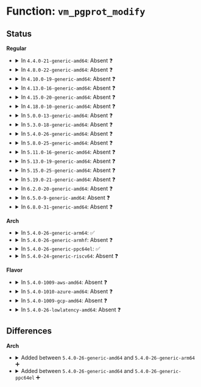# Function: <code>vm_pgprot_modify</code>

## Status
<b>Regular</b>
<ul>
<li>
<details>
<summary>In <code>4.4.0-21-generic-amd64</code>: Absent ❓</summary>

```json
{
  "name": "vm_pgprot_modify",
  "collision_type": "Unique Static",
  "inline_type": "Full",
  "funcs": [
    {
      "addr": 18446744071580703916,
      "name": "vm_pgprot_modify",
      "external": false,
      "loc": "mm/mmap.c:93",
      "file": "mm/mmap.c",
      "inline": "not declared, inlined",
      "caller_inline": [
        "mm/mmap.c:vma_set_page_prot",
        "mm/mmap.c:vma_set_page_prot"
      ],
      "caller_func": []
    }
  ],
  "symbols": []
}
```
</details>
</li>
<li>
<details>
<summary>In <code>4.8.0-22-generic-amd64</code>: Absent ❓</summary>

```json
{
  "name": "vm_pgprot_modify",
  "collision_type": "Unique Static",
  "inline_type": "Full",
  "funcs": [
    {
      "addr": 18446744071580818288,
      "name": "vm_pgprot_modify",
      "external": false,
      "loc": "mm/mmap.c:105",
      "file": "mm/mmap.c",
      "inline": "not declared, inlined",
      "caller_inline": [
        "mm/mmap.c:vma_set_page_prot",
        "mm/mmap.c:vma_set_page_prot"
      ],
      "caller_func": []
    }
  ],
  "symbols": []
}
```
</details>
</li>
<li>
<details>
<summary>In <code>4.10.0-19-generic-amd64</code>: Absent ❓</summary>

```json
{
  "name": "vm_pgprot_modify",
  "collision_type": "Unique Static",
  "inline_type": "Full",
  "funcs": [
    {
      "addr": 18446744071580883808,
      "name": "vm_pgprot_modify",
      "external": false,
      "loc": "mm/mmap.c:110",
      "file": "mm/mmap.c",
      "inline": "not declared, inlined",
      "caller_inline": [
        "mm/mmap.c:vma_set_page_prot",
        "mm/mmap.c:vma_set_page_prot"
      ],
      "caller_func": []
    }
  ],
  "symbols": []
}
```
</details>
</li>
<li>
<details>
<summary>In <code>4.13.0-16-generic-amd64</code>: Absent ❓</summary>

```json
{
  "name": "vm_pgprot_modify",
  "collision_type": "Unique Static",
  "inline_type": "Full",
  "funcs": [
    {
      "addr": 18446744071580928102,
      "name": "vm_pgprot_modify",
      "external": false,
      "loc": "mm/mmap.c:110",
      "file": "mm/mmap.c",
      "inline": "not declared, inlined",
      "caller_inline": [
        "mm/mmap.c:vma_set_page_prot",
        "mm/mmap.c:vma_set_page_prot"
      ],
      "caller_func": []
    }
  ],
  "symbols": []
}
```
</details>
</li>
<li>
<details>
<summary>In <code>4.15.0-20-generic-amd64</code>: Absent ❓</summary>

```json
{
  "name": "vm_pgprot_modify",
  "collision_type": "Unique Static",
  "inline_type": "Full",
  "funcs": [
    {
      "addr": 18446744071581027782,
      "name": "vm_pgprot_modify",
      "external": false,
      "loc": "mm/mmap.c:111",
      "file": "mm/mmap.c",
      "inline": "not declared, inlined",
      "caller_inline": [
        "mm/mmap.c:vma_set_page_prot",
        "mm/mmap.c:vma_set_page_prot"
      ],
      "caller_func": []
    }
  ],
  "symbols": []
}
```
</details>
</li>
<li>
<details>
<summary>In <code>4.18.0-10-generic-amd64</code>: Absent ❓</summary>

```json
{
  "name": "vm_pgprot_modify",
  "collision_type": "Unique Static",
  "inline_type": "Full",
  "funcs": [
    {
      "addr": 18446744071581162343,
      "name": "vm_pgprot_modify",
      "external": false,
      "loc": "mm/mmap.c:120",
      "file": "mm/mmap.c",
      "inline": "not declared, inlined",
      "caller_inline": [
        "mm/mmap.c:vma_wants_writenotify",
        "mm/mmap.c:vma_set_page_prot",
        "mm/mmap.c:vma_set_page_prot"
      ],
      "caller_func": []
    }
  ],
  "symbols": []
}
```
</details>
</li>
<li>
<details>
<summary>In <code>5.0.0-13-generic-amd64</code>: Absent ❓</summary>

```json
{
  "name": "vm_pgprot_modify",
  "collision_type": "Unique Static",
  "inline_type": "Full",
  "funcs": [
    {
      "addr": 18446744071581242215,
      "name": "vm_pgprot_modify",
      "external": false,
      "loc": "mm/mmap.c:120",
      "file": "mm/mmap.c",
      "inline": "not declared, inlined",
      "caller_inline": [
        "mm/mmap.c:vma_wants_writenotify",
        "mm/mmap.c:vma_set_page_prot",
        "mm/mmap.c:vma_set_page_prot"
      ],
      "caller_func": []
    }
  ],
  "symbols": []
}
```
</details>
</li>
<li>
<details>
<summary>In <code>5.3.0-18-generic-amd64</code>: Absent ❓</summary>

```json
{
  "name": "vm_pgprot_modify",
  "collision_type": "Unique Static",
  "inline_type": "Full",
  "funcs": [
    {
      "addr": 18446744071581316727,
      "name": "vm_pgprot_modify",
      "external": false,
      "loc": "mm/mmap.c:122",
      "file": "mm/mmap.c",
      "inline": "not declared, inlined",
      "caller_inline": [
        "mm/mmap.c:vma_wants_writenotify",
        "mm/mmap.c:vma_set_page_prot",
        "mm/mmap.c:vma_set_page_prot"
      ],
      "caller_func": []
    }
  ],
  "symbols": []
}
```
</details>
</li>
<li>
<details>
<summary>In <code>5.4.0-26-generic-amd64</code>: Absent ❓</summary>

```json
{
  "name": "vm_pgprot_modify",
  "collision_type": "Unique Static",
  "inline_type": "Full",
  "funcs": [
    {
      "addr": 18446744071581375831,
      "name": "vm_pgprot_modify",
      "external": false,
      "loc": "mm/mmap.c:116",
      "file": "mm/mmap.c",
      "inline": "not declared, inlined",
      "caller_inline": [
        "mm/mmap.c:vma_wants_writenotify",
        "mm/mmap.c:vma_set_page_prot",
        "mm/mmap.c:vma_set_page_prot"
      ],
      "caller_func": []
    }
  ],
  "symbols": []
}
```
</details>
</li>
<li>
<details>
<summary>In <code>5.8.0-25-generic-amd64</code>: Absent ❓</summary>

```json
{
  "name": "vm_pgprot_modify",
  "collision_type": "Unique Static",
  "inline_type": "Full",
  "funcs": [
    {
      "addr": 18446744071581574537,
      "name": "vm_pgprot_modify",
      "external": false,
      "loc": "mm/mmap.c:119",
      "file": "mm/mmap.c",
      "inline": "not declared, inlined",
      "caller_inline": [
        "mm/mmap.c:vma_wants_writenotify",
        "mm/mmap.c:vma_set_page_prot",
        "mm/mmap.c:vma_set_page_prot"
      ],
      "caller_func": []
    }
  ],
  "symbols": []
}
```
</details>
</li>
<li>
<details>
<summary>In <code>5.11.0-16-generic-amd64</code>: Absent ❓</summary>

```json
{
  "name": "vm_pgprot_modify",
  "collision_type": "Unique Static",
  "inline_type": "Full",
  "funcs": [
    {
      "addr": 18446744071581620073,
      "name": "vm_pgprot_modify",
      "external": false,
      "loc": "mm/mmap.c:119",
      "file": "mm/mmap.c",
      "inline": "not declared, inlined",
      "caller_inline": [
        "mm/mmap.c:vma_wants_writenotify",
        "mm/mmap.c:vma_set_page_prot",
        "mm/mmap.c:vma_set_page_prot"
      ],
      "caller_func": []
    }
  ],
  "symbols": []
}
```
</details>
</li>
<li>
<details>
<summary>In <code>5.13.0-19-generic-amd64</code>: Absent ❓</summary>

```json
{
  "name": "vm_pgprot_modify",
  "collision_type": "Unique Static",
  "inline_type": "Full",
  "funcs": [
    {
      "addr": 18446744071581642495,
      "name": "vm_pgprot_modify",
      "external": false,
      "loc": "mm/mmap.c:125",
      "file": "mm/mmap.c",
      "inline": "not declared, inlined",
      "caller_inline": [
        "mm/mmap.c:vma_wants_writenotify",
        "mm/mmap.c:vma_set_page_prot",
        "mm/mmap.c:vma_set_page_prot"
      ],
      "caller_func": []
    }
  ],
  "symbols": []
}
```
</details>
</li>
<li>
<details>
<summary>In <code>5.15.0-25-generic-amd64</code>: Absent ❓</summary>

```json
{
  "name": "vm_pgprot_modify",
  "collision_type": "Unique Static",
  "inline_type": "Full",
  "funcs": [
    {
      "addr": 18446744071581910479,
      "name": "vm_pgprot_modify",
      "external": false,
      "loc": "mm/mmap.c:125",
      "file": "mm/mmap.c",
      "inline": "not declared, inlined",
      "caller_inline": [
        "mm/mmap.c:vma_wants_writenotify",
        "mm/mmap.c:vma_set_page_prot",
        "mm/mmap.c:vma_set_page_prot"
      ],
      "caller_func": []
    }
  ],
  "symbols": []
}
```
</details>
</li>
<li>
<details>
<summary>In <code>5.19.0-21-generic-amd64</code>: Absent ❓</summary>

```json
{
  "name": "vm_pgprot_modify",
  "collision_type": "Unique Static",
  "inline_type": "Full",
  "funcs": [
    {
      "addr": 18446744071582315738,
      "name": "vm_pgprot_modify",
      "external": false,
      "loc": "mm/mmap.c:131",
      "file": "mm/mmap.c",
      "inline": "not declared, inlined",
      "caller_inline": [
        "mm/mmap.c:vma_wants_writenotify",
        "mm/mmap.c:vma_set_page_prot",
        "mm/mmap.c:vma_set_page_prot"
      ],
      "caller_func": []
    }
  ],
  "symbols": []
}
```
</details>
</li>
<li>
<details>
<summary>In <code>6.2.0-20-generic-amd64</code>: Absent ❓</summary>

```json
{
  "name": "vm_pgprot_modify",
  "collision_type": "Unique Static",
  "inline_type": "Full",
  "funcs": [
    {
      "addr": 18446744071582812936,
      "name": "vm_pgprot_modify",
      "external": false,
      "loc": "mm/mmap.c:83",
      "file": "mm/mmap.c",
      "inline": "not declared, inlined",
      "caller_inline": [
        "mm/mmap.c:vma_wants_writenotify",
        "mm/mmap.c:vma_set_page_prot",
        "mm/mmap.c:vma_set_page_prot"
      ],
      "caller_func": []
    }
  ],
  "symbols": []
}
```
</details>
</li>
<li>
<details>
<summary>In <code>6.5.0-9-generic-amd64</code>: Absent ❓</summary>

```json
{
  "name": "vm_pgprot_modify",
  "collision_type": "Unique Static",
  "inline_type": "Full",
  "funcs": [
    {
      "addr": 18446744071583026592,
      "name": "vm_pgprot_modify",
      "external": false,
      "loc": "mm/mmap.c:84",
      "file": "mm/mmap.c",
      "inline": "not declared, inlined",
      "caller_inline": [
        "mm/mmap.c:vma_wants_writenotify",
        "mm/mmap.c:vma_set_page_prot",
        "mm/mmap.c:vma_set_page_prot"
      ],
      "caller_func": []
    }
  ],
  "symbols": []
}
```
</details>
</li>
<li>
<details>
<summary>In <code>6.8.0-31-generic-amd64</code>: Absent ❓</summary>

```json
{
  "name": "vm_pgprot_modify",
  "collision_type": "Unique Static",
  "inline_type": "Full",
  "funcs": [
    {
      "addr": 18446744071583209328,
      "name": "vm_pgprot_modify",
      "external": false,
      "loc": "mm/mmap.c:84",
      "file": "mm/mmap.c",
      "inline": "not declared, inlined",
      "caller_inline": [
        "mm/mmap.c:vma_wants_writenotify",
        "mm/mmap.c:vma_set_page_prot",
        "mm/mmap.c:vma_set_page_prot"
      ],
      "caller_func": []
    }
  ],
  "symbols": []
}
```
</details>
</li>
</ul>
<b>Arch</b>
<ul>
<li>
<details>
<summary>In <code>5.4.0-26-generic-arm64</code>: ✅</summary>

```c
pgprot_t vm_pgprot_modify(pgprot_t oldprot, long unsigned int vm_flags)
```

```json
{
  "name": "vm_pgprot_modify",
  "collision_type": "Unique Static",
  "inline_type": "No",
  "funcs": [
    {
      "addr": 18446603336492773544,
      "name": "vm_pgprot_modify",
      "external": false,
      "loc": "mm/mmap.c:116",
      "file": "mm/mmap.c",
      "inline": "seen, unknown",
      "caller_inline": [],
      "caller_func": [
        "mm/mmap.c:vma_set_page_prot",
        "mm/mmap.c:vma_set_page_prot"
      ]
    }
  ],
  "symbols": [
    {
      "addr": 18446603336492773544,
      "name": "vm_pgprot_modify",
      "section": ".text",
      "bind": "STB_LOCAL",
      "size": 144
    }
  ]
}
```
</details>
</li>
<li>
<details>
<summary>In <code>5.4.0-26-generic-armhf</code>: Absent ❓</summary>

```json
{
  "name": "vm_pgprot_modify",
  "collision_type": "Unique Static",
  "inline_type": "Full",
  "funcs": [
    {
      "addr": 3226598696,
      "name": "vm_pgprot_modify",
      "external": false,
      "loc": "mm/mmap.c:116",
      "file": "mm/mmap.c",
      "inline": "not declared, inlined",
      "caller_inline": [
        "mm/mmap.c:vma_set_page_prot",
        "mm/mmap.c:vma_set_page_prot"
      ],
      "caller_func": []
    }
  ],
  "symbols": []
}
```
</details>
</li>
<li>
<details>
<summary>In <code>5.4.0-26-generic-ppc64el</code>: ✅</summary>

```c
pgprot_t vm_pgprot_modify(pgprot_t oldprot, long unsigned int vm_flags)
```

```json
{
  "name": "vm_pgprot_modify",
  "collision_type": "Unique Static",
  "inline_type": "No",
  "funcs": [
    {
      "addr": 13835058055286139936,
      "name": "vm_pgprot_modify",
      "external": false,
      "loc": "mm/mmap.c:116",
      "file": "mm/mmap.c",
      "inline": "seen, unknown",
      "caller_inline": [],
      "caller_func": [
        "mm/mmap.c:vma_set_page_prot",
        "mm/mmap.c:vma_set_page_prot"
      ]
    }
  ],
  "symbols": [
    {
      "addr": 13835058055286139936,
      "name": "vm_pgprot_modify",
      "section": ".text",
      "bind": "STB_LOCAL",
      "size": 108
    }
  ]
}
```
</details>
</li>
<li>
<details>
<summary>In <code>5.4.0-24-generic-riscv64</code>: Absent ❓</summary>

```json
{
  "name": "vm_pgprot_modify",
  "collision_type": "Unique Static",
  "inline_type": "Full",
  "funcs": [
    {
      "addr": 18446743936272754378,
      "name": "vm_pgprot_modify",
      "external": false,
      "loc": "mm/mmap.c:116",
      "file": "mm/mmap.c",
      "inline": "not declared, inlined",
      "caller_inline": [
        "mm/mmap.c:vma_set_page_prot",
        "mm/mmap.c:vma_set_page_prot"
      ],
      "caller_func": []
    }
  ],
  "symbols": []
}
```
</details>
</li>
</ul>
<b>Flavor</b>
<ul>
<li>
<details>
<summary>In <code>5.4.0-1009-aws-amd64</code>: Absent ❓</summary>

```json
{
  "name": "vm_pgprot_modify",
  "collision_type": "Unique Static",
  "inline_type": "Full",
  "funcs": [
    {
      "addr": 18446744071581344679,
      "name": "vm_pgprot_modify",
      "external": false,
      "loc": "mm/mmap.c:116",
      "file": "mm/mmap.c",
      "inline": "not declared, inlined",
      "caller_inline": [
        "mm/mmap.c:vma_wants_writenotify",
        "mm/mmap.c:vma_set_page_prot",
        "mm/mmap.c:vma_set_page_prot"
      ],
      "caller_func": []
    }
  ],
  "symbols": []
}
```
</details>
</li>
<li>
<details>
<summary>In <code>5.4.0-1010-azure-amd64</code>: Absent ❓</summary>

```json
{
  "name": "vm_pgprot_modify",
  "collision_type": "Unique Static",
  "inline_type": "Full",
  "funcs": [
    {
      "addr": 18446744071581288391,
      "name": "vm_pgprot_modify",
      "external": false,
      "loc": "mm/mmap.c:116",
      "file": "mm/mmap.c",
      "inline": "not declared, inlined",
      "caller_inline": [
        "mm/mmap.c:vma_wants_writenotify",
        "mm/mmap.c:vma_set_page_prot",
        "mm/mmap.c:vma_set_page_prot"
      ],
      "caller_func": []
    }
  ],
  "symbols": []
}
```
</details>
</li>
<li>
<details>
<summary>In <code>5.4.0-1009-gcp-amd64</code>: Absent ❓</summary>

```json
{
  "name": "vm_pgprot_modify",
  "collision_type": "Unique Static",
  "inline_type": "Full",
  "funcs": [
    {
      "addr": 18446744071581335879,
      "name": "vm_pgprot_modify",
      "external": false,
      "loc": "mm/mmap.c:116",
      "file": "mm/mmap.c",
      "inline": "not declared, inlined",
      "caller_inline": [
        "mm/mmap.c:vma_wants_writenotify",
        "mm/mmap.c:vma_set_page_prot",
        "mm/mmap.c:vma_set_page_prot"
      ],
      "caller_func": []
    }
  ],
  "symbols": []
}
```
</details>
</li>
<li>
<details>
<summary>In <code>5.4.0-26-lowlatency-amd64</code>: Absent ❓</summary>

```json
{
  "name": "vm_pgprot_modify",
  "collision_type": "Unique Static",
  "inline_type": "Full",
  "funcs": [
    {
      "addr": 18446744071581399831,
      "name": "vm_pgprot_modify",
      "external": false,
      "loc": "mm/mmap.c:116",
      "file": "mm/mmap.c",
      "inline": "not declared, inlined",
      "caller_inline": [
        "mm/mmap.c:vma_wants_writenotify",
        "mm/mmap.c:vma_set_page_prot",
        "mm/mmap.c:vma_set_page_prot"
      ],
      "caller_func": []
    }
  ],
  "symbols": []
}
```
</details>
</li>
</ul>

## Differences
<b>Arch</b>
<ul>
<li>
<details>
<summary>Added between <code>5.4.0-26-generic-amd64</code> and <code>5.4.0-26-generic-arm64</code> ➕</summary>

```c
pgprot_t vm_pgprot_modify(pgprot_t oldprot, long unsigned int vm_flags)
```
</details>
</li>
<li>
<details>
<summary>Added between <code>5.4.0-26-generic-amd64</code> and <code>5.4.0-26-generic-ppc64el</code> ➕</summary>

```c
pgprot_t vm_pgprot_modify(pgprot_t oldprot, long unsigned int vm_flags)
```
</details>
</li>
</ul>
